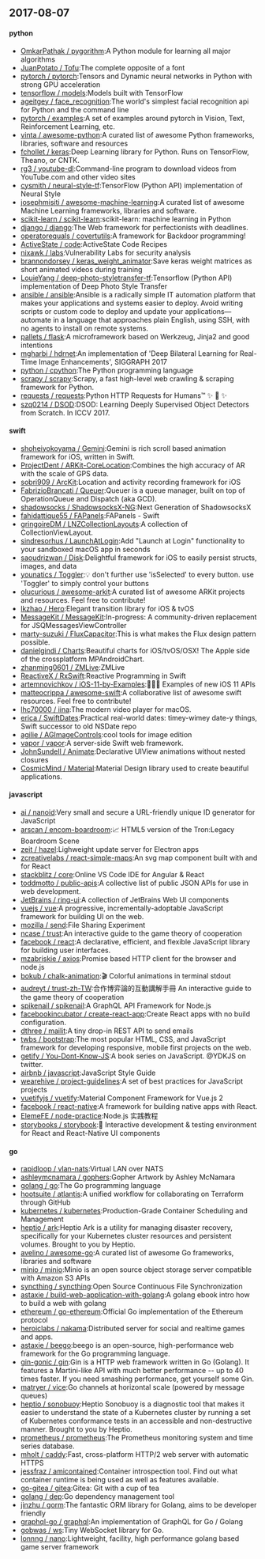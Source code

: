 ## 2017-08-07

#### python
* [OmkarPathak / pygorithm](https://github.com/OmkarPathak/pygorithm):A Python module for learning all major algorithms
* [JuanPotato / Tofu](https://github.com/JuanPotato/Tofu):The complete opposite of a font
* [pytorch / pytorch](https://github.com/pytorch/pytorch):Tensors and Dynamic neural networks in Python with strong GPU acceleration
* [tensorflow / models](https://github.com/tensorflow/models):Models built with TensorFlow
* [ageitgey / face_recognition](https://github.com/ageitgey/face_recognition):The world's simplest facial recognition api for Python and the command line
* [pytorch / examples](https://github.com/pytorch/examples):A set of examples around pytorch in Vision, Text, Reinforcement Learning, etc.
* [vinta / awesome-python](https://github.com/vinta/awesome-python):A curated list of awesome Python frameworks, libraries, software and resources
* [fchollet / keras](https://github.com/fchollet/keras):Deep Learning library for Python. Runs on TensorFlow, Theano, or CNTK.
* [rg3 / youtube-dl](https://github.com/rg3/youtube-dl):Command-line program to download videos from YouTube.com and other video sites
* [cysmith / neural-style-tf](https://github.com/cysmith/neural-style-tf):TensorFlow (Python API) implementation of Neural Style
* [josephmisiti / awesome-machine-learning](https://github.com/josephmisiti/awesome-machine-learning):A curated list of awesome Machine Learning frameworks, libraries and software.
* [scikit-learn / scikit-learn](https://github.com/scikit-learn/scikit-learn):scikit-learn: machine learning in Python
* [django / django](https://github.com/django/django):The Web framework for perfectionists with deadlines.
* [operatorequals / covertutils](https://github.com/operatorequals/covertutils):A framework for Backdoor programming!
* [ActiveState / code](https://github.com/ActiveState/code):ActiveState Code Recipes
* [nixawk / labs](https://github.com/nixawk/labs):Vulnerability Labs for security analysis
* [brannondorsey / keras_weight_animator](https://github.com/brannondorsey/keras_weight_animator):Save keras weight matrices as short animated videos during training
* [LouieYang / deep-photo-styletransfer-tf](https://github.com/LouieYang/deep-photo-styletransfer-tf):Tensorflow (Python API) implementation of Deep Photo Style Transfer
* [ansible / ansible](https://github.com/ansible/ansible):Ansible is a radically simple IT automation platform that makes your applications and systems easier to deploy. Avoid writing scripts or custom code to deploy and update your applications— automate in a language that approaches plain English, using SSH, with no agents to install on remote systems.
* [pallets / flask](https://github.com/pallets/flask):A microframework based on Werkzeug, Jinja2 and good intentions
* [mgharbi / hdrnet](https://github.com/mgharbi/hdrnet):An implementation of 'Deep Bilateral Learning for Real-Time Image Enhancements', SIGGRAPH 2017
* [python / cpython](https://github.com/python/cpython):The Python programming language
* [scrapy / scrapy](https://github.com/scrapy/scrapy):Scrapy, a fast high-level web crawling & scraping framework for Python.
* [requests / requests](https://github.com/requests/requests):Python HTTP Requests for Humans™ ✨ 🍰 ✨
* [szq0214 / DSOD](https://github.com/szq0214/DSOD):DSOD: Learning Deeply Supervised Object Detectors from Scratch. In ICCV 2017.

#### swift
* [shoheiyokoyama / Gemini](https://github.com/shoheiyokoyama/Gemini):Gemini is rich scroll based animation framework for iOS, written in Swift.
* [ProjectDent / ARKit-CoreLocation](https://github.com/ProjectDent/ARKit-CoreLocation):Combines the high accuracy of AR with the scale of GPS data.
* [sobri909 / ArcKit](https://github.com/sobri909/ArcKit):Location and activity recording framework for iOS
* [FabrizioBrancati / Queuer](https://github.com/FabrizioBrancati/Queuer):Queuer is a queue manager, built on top of OperationQueue and Dispatch (aka GCD).
* [shadowsocks / ShadowsocksX-NG](https://github.com/shadowsocks/ShadowsocksX-NG):Next Generation of ShadowsocksX
* [fahidattique55 / FAPanels](https://github.com/fahidattique55/FAPanels):FAPanels - Swift
* [gringoireDM / LNZCollectionLayouts](https://github.com/gringoireDM/LNZCollectionLayouts):A collection of CollectionViewLayout.
* [sindresorhus / LaunchAtLogin](https://github.com/sindresorhus/LaunchAtLogin):Add "Launch at Login" functionality to your sandboxed macOS app in seconds
* [saoudrizwan / Disk](https://github.com/saoudrizwan/Disk):Delightful framework for iOS to easily persist structs, images, and data
* [younatics / Toggler](https://github.com/younatics/Toggler):💡 don't further use 'isSelected' to every button. use 'Toggler' to simply control your buttons
* [olucurious / awesome-arkit](https://github.com/olucurious/awesome-arkit):A curated list of awesome ARKit projects and resources. Feel free to contribute!
* [lkzhao / Hero](https://github.com/lkzhao/Hero):Elegant transition library for iOS & tvOS
* [MessageKit / MessageKit](https://github.com/MessageKit/MessageKit):In-progress: A community-driven replacement for JSQMessagesViewController
* [marty-suzuki / FluxCapacitor](https://github.com/marty-suzuki/FluxCapacitor):This is what makes the Flux design pattern possible.
* [danielgindi / Charts](https://github.com/danielgindi/Charts):Beautiful charts for iOS/tvOS/OSX! The Apple side of the crossplatform MPAndroidChart.
* [zhanming0601 / ZMLive](https://github.com/zhanming0601/ZMLive):ZMLive
* [ReactiveX / RxSwift](https://github.com/ReactiveX/RxSwift):Reactive Programming in Swift
* [artemnovichkov / iOS-11-by-Examples](https://github.com/artemnovichkov/iOS-11-by-Examples):👨🏻‍💻 Examples of new iOS 11 APIs
* [matteocrippa / awesome-swift](https://github.com/matteocrippa/awesome-swift):A collaborative list of awesome swift resources. Feel free to contribute!
* [lhc70000 / iina](https://github.com/lhc70000/iina):The modern video player for macOS.
* [erica / SwiftDates](https://github.com/erica/SwiftDates):Practical real-world dates: timey-wimey date-y things, Swift successor to old NSDate repo
* [agilie / AGImageControls](https://github.com/agilie/AGImageControls):cool tools for image edition
* [vapor / vapor](https://github.com/vapor/vapor):A server-side Swift web framework.
* [JohnSundell / Animate](https://github.com/JohnSundell/Animate):Declarative UIView animations without nested closures
* [CosmicMind / Material](https://github.com/CosmicMind/Material):Material Design library used to create beautiful applications.

#### javascript
* [ai / nanoid](https://github.com/ai/nanoid):Very small and secure a URL-friendly unique ID generator for JavaScript
* [arscan / encom-boardroom](https://github.com/arscan/encom-boardroom):📈 HTML5 version of the Tron:Legacy Boardroom Scene
* [zeit / hazel](https://github.com/zeit/hazel):Lighweight update server for Electron apps
* [zcreativelabs / react-simple-maps](https://github.com/zcreativelabs/react-simple-maps):An svg map component built with and for React
* [stackblitz / core](https://github.com/stackblitz/core):Online VS Code IDE for Angular & React
* [toddmotto / public-apis](https://github.com/toddmotto/public-apis):A collective list of public JSON APIs for use in web development.
* [JetBrains / ring-ui](https://github.com/JetBrains/ring-ui):A collection of JetBrains Web UI components
* [vuejs / vue](https://github.com/vuejs/vue):A progressive, incrementally-adoptable JavaScript framework for building UI on the web.
* [mozilla / send](https://github.com/mozilla/send):File Sharing Experiment
* [ncase / trust](https://github.com/ncase/trust):An interactive guide to the game theory of cooperation
* [facebook / react](https://github.com/facebook/react):A declarative, efficient, and flexible JavaScript library for building user interfaces.
* [mzabriskie / axios](https://github.com/mzabriskie/axios):Promise based HTTP client for the browser and node.js
* [bokub / chalk-animation](https://github.com/bokub/chalk-animation):🎬 Colorful animations in terminal stdout
* [audreyt / trust-zh-TW](https://github.com/audreyt/trust-zh-TW):合作博弈論的互動講解手冊 An interactive guide to the game theory of cooperation
* [spikenail / spikenail](https://github.com/spikenail/spikenail):A GraphQL API Framework for Node.js
* [facebookincubator / create-react-app](https://github.com/facebookincubator/create-react-app):Create React apps with no build configuration.
* [dthree / mailit](https://github.com/dthree/mailit):A tiny drop-in REST API to send emails
* [twbs / bootstrap](https://github.com/twbs/bootstrap):The most popular HTML, CSS, and JavaScript framework for developing responsive, mobile first projects on the web.
* [getify / You-Dont-Know-JS](https://github.com/getify/You-Dont-Know-JS):A book series on JavaScript. @YDKJS on twitter.
* [airbnb / javascript](https://github.com/airbnb/javascript):JavaScript Style Guide
* [wearehive / project-guidelines](https://github.com/wearehive/project-guidelines):A set of best practices for JavaScript projects
* [vuetifyjs / vuetify](https://github.com/vuetifyjs/vuetify):Material Component Framework for Vue.js 2
* [facebook / react-native](https://github.com/facebook/react-native):A framework for building native apps with React.
* [ElemeFE / node-practice](https://github.com/ElemeFE/node-practice):Node.js 实践教程
* [storybooks / storybook](https://github.com/storybooks/storybook):📓 Interactive development & testing environment for React and React-Native UI components

#### go
* [rapidloop / vlan-nats](https://github.com/rapidloop/vlan-nats):Virtual LAN over NATS
* [ashleymcnamara / gophers](https://github.com/ashleymcnamara/gophers):Gopher Artwork by Ashley McNamara
* [golang / go](https://github.com/golang/go):The Go programming language
* [hootsuite / atlantis](https://github.com/hootsuite/atlantis):A unified workflow for collaborating on Terraform through GitHub
* [kubernetes / kubernetes](https://github.com/kubernetes/kubernetes):Production-Grade Container Scheduling and Management
* [heptio / ark](https://github.com/heptio/ark):Heptio Ark is a utility for managing disaster recovery, specifically for your Kubernetes cluster resources and persistent volumes. Brought to you by Heptio.
* [avelino / awesome-go](https://github.com/avelino/awesome-go):A curated list of awesome Go frameworks, libraries and software
* [minio / minio](https://github.com/minio/minio):Minio is an open source object storage server compatible with Amazon S3 APIs
* [syncthing / syncthing](https://github.com/syncthing/syncthing):Open Source Continuous File Synchronization
* [astaxie / build-web-application-with-golang](https://github.com/astaxie/build-web-application-with-golang):A golang ebook intro how to build a web with golang
* [ethereum / go-ethereum](https://github.com/ethereum/go-ethereum):Official Go implementation of the Ethereum protocol
* [heroiclabs / nakama](https://github.com/heroiclabs/nakama):Distributed server for social and realtime games and apps.
* [astaxie / beego](https://github.com/astaxie/beego):beego is an open-source, high-performance web framework for the Go programming language.
* [gin-gonic / gin](https://github.com/gin-gonic/gin):Gin is a HTTP web framework written in Go (Golang). It features a Martini-like API with much better performance -- up to 40 times faster. If you need smashing performance, get yourself some Gin.
* [matryer / vice](https://github.com/matryer/vice):Go channels at horizontal scale (powered by message queues)
* [heptio / sonobuoy](https://github.com/heptio/sonobuoy):Heptio Sonobuoy is a diagnostic tool that makes it easier to understand the state of a Kubernetes cluster by running a set of Kubernetes conformance tests in an accessible and non-destructive manner. Brought to you by Heptio.
* [prometheus / prometheus](https://github.com/prometheus/prometheus):The Prometheus monitoring system and time series database.
* [mholt / caddy](https://github.com/mholt/caddy):Fast, cross-platform HTTP/2 web server with automatic HTTPS
* [jessfraz / amicontained](https://github.com/jessfraz/amicontained):Container introspection tool. Find out what container runtime is being used as well as features available.
* [go-gitea / gitea](https://github.com/go-gitea/gitea):Gitea: Git with a cup of tea
* [golang / dep](https://github.com/golang/dep):Go dependency management tool
* [jinzhu / gorm](https://github.com/jinzhu/gorm):The fantastic ORM library for Golang, aims to be developer friendly
* [graphql-go / graphql](https://github.com/graphql-go/graphql):An implementation of GraphQL for Go / Golang
* [gobwas / ws](https://github.com/gobwas/ws):Tiny WebSocket library for Go.
* [lonnng / nano](https://github.com/lonnng/nano):Lightweight, facility, high performance golang based game server framework
